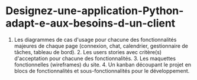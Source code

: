 # Designez-une-application-Python-adapt-e-aux-besoins-d-un-client
1. Les diagrammes de cas d'usage pour chacune des fonctionnalités majeures de chaque page (connexion, chat, calendrier, gestionnaire de tâches, tableau de bord).                        2. Les users stories avec critère(s) d'acceptation pour chacune des fonctionnalités.                                                  3. Les maquettes fonctionnelles (wireframes) du site.            4. Un kanban découpant le projet en blocs de fonctionnalités et sous-fonctionnalités pour le développement.

